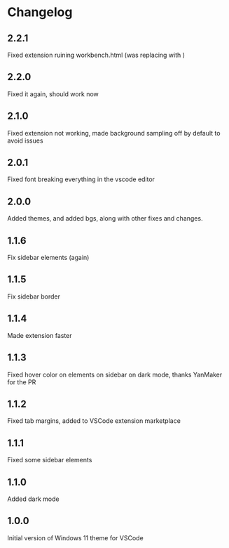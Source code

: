 # Changelog

## 2.2.1
Fixed extension ruining workbench.html (was replacing </head> with </html>)

## 2.2.0

Fixed it again, should work now

## 2.1.0

Fixed extension not working, made background sampling off by default to avoid issues

## 2.0.1

Fixed font breaking everything in the vscode editor

## 2.0.0

Added themes, and added bgs, along with other fixes and changes.

## 1.1.6

Fix sidebar elements (again)

## 1.1.5

Fix sidebar border

## 1.1.4

Made extension faster

## 1.1.3

Fixed hover color on elements on sidebar on dark mode, thanks YanMaker for the PR

## 1.1.2

Fixed tab margins, added to VSCode extension marketplace

## 1.1.1

Fixed some sidebar elements

## 1.1.0

Added dark mode

## 1.0.0

Initial version of Windows 11 theme for VSCode
